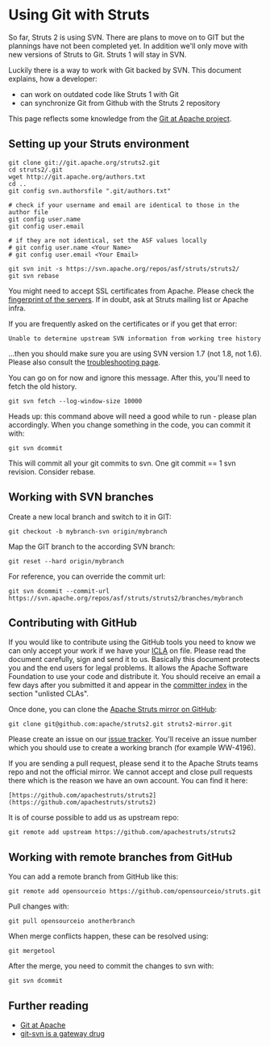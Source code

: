 # Using Git with Struts

So far, Struts 2 is using SVN. There are plans to move on to GIT but
the plannings have not been completed yet. In addition we'll only
move with new versions of Struts to Git. Struts 1 will stay in SVN.

Luckily there is a way to work with Git backed by SVN. This document
explains, how a developer:

 * can work on outdated code like Struts 1 with Git
 * can synchronize Git from Github with the Struts 2 repository

This page reflects some knowledge from the
[Git at Apache project](http://wiki.apache.org/general/GitAtApache).

## Setting up your Struts environment

    git clone git://git.apache.org/struts2.git
    cd struts2/.git
    wget http://git.apache.org/authors.txt
    cd ..
    git config svn.authorsfile ".git/authors.txt"

    # check if your username and email are identical to those in the author file
    git config user.name
    git config user.email

    # if they are not identical, set the ASF values locally
    # git config user.name <Your Name>
    # git config user.email <Your Email>

    git svn init -s https://svn.apache.org/repos/asf/struts/struts2/
    git svn rebase


You might need to accept SSL certificates from Apache. Please check the 
[fingerprint of the servers](http://www.apache.org/dev/machines).
If in doubt, ask at Struts mailing list or Apache infra. 

If you are frequently asked on the certificates or if you get that error:

    Unable to determine upstream SVN information from working tree history

...then you should make sure you are using SVN version 1.7 (not 1.8, not 1.6).
Please also consult the [troubleshooting page](troubleshooting-git-svn.html).

You can go on for now and ignore this message.
After this, you'll need to fetch the old history.

    git svn fetch --log-window-size 10000

Heads up: this command above will need a good while to run - please plan accordingly.
When you change something in the code, you can commit it with:

    git svn dcommit

This will commit all your git commits to svn. One git commit == 1 svn revision. Consider rebase.


## Working with SVN branches

Create a new local branch and switch to it in GIT:

    git checkout -b mybranch-svn origin/mybranch

Map the GIT branch to the according SVN branch:

    git reset --hard origin/mybranch

For reference, you can override the commit url:

    git svn dcommit --commit-url https://svn.apache.org/repos/asf/struts/struts2/branches/mybranch

## Contributing with GitHub

If you would like to contribute using the GitHub tools you need to know we can only
accept your work if we have your [ICLA](http://www.apache.org/licenses/icla.txt) on file.
Please read the document carefully, sign and send it to us. Basically this document
protects you and the end users for legal problems. It allows the Apache Software Foundation
to use your code and distribute it.
You should receive an email a few days after you submitted it and appear in the 
[committer index](http://people.apache.org/committer-index.html) in the section "unlisted CLAs".

Once done, you can clone the [Apache Struts mirror on GitHub](https://github.com/apache/struts2):

    git clone git@github.com:apache/struts2.git struts2-mirror.git

Please create an issue on our [issue tracker](https://issues.apache.org/jira/browse/WW).
You'll receive an issue number which you should use to create a working branch (for example WW-4196).

If you are sending a pull request, please send it to the Apache Struts teams repo and not
the official mirror. We cannot accept and close pull requests there which is the reason
we have an own account. You can find it here:

    [https://github.com/apachestruts/struts2](https://github.com/apachestruts/struts2)

It is of course possible to add us as upstream repo:

    git remote add upstream https://github.com/apachestruts/struts2


## Working with remote branches from GitHub

You can add a remote branch from GitHub like this:

    git remote add opensourceio https://github.com/opensourceio/struts.git

Pull changes with:

    git pull opensourceio anotherbranch

When merge conflicts happen, these can be resolved using:

    git mergetool

After the merge, you need to commit the changes to svn with:

    git svn dcommit

## Further reading

 * [Git at Apache](http://wiki.apache.org/general/GitAtApache)
 * [git-svn is a gateway drug](http://www.robbyonrails.com/articles/2008/04/10/git-svn-is-a-gateway-drug)
